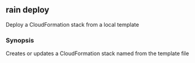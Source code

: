 ## rain deploy

Deploy a CloudFormation stack from a local template

### Synopsis

Creates or updates a CloudFormation stack named <stack> from the template file <template>.
If you don't specify a stack name, rain will use the template filename minus its extension.

If a template needs to be packaged before it can be deployed, rain will package the template first.
Rain will attempt to create an S3 bucket to store artifacts that it packages and deploys.
The bucket's name will be of the format rain-artifacts-<AWS account id>-<AWS region>.

The config flag can be used to programmatically set tags and parameters.
The format is similar to the "Template configuration file" for AWS CodePipeline just without the
'StackPolicy' key. The file can be in YAML or JSON format.

JSON:
  {
    "Parameters" : {
      "NameOfTemplateParameter" : "ValueOfParameter",
      ...
    },
    "Tags" : {
      "TagKey" : "TagValue",
      ...
    }
  }

YAML:
  Parameters:
    NameOfTemplateParameter: ValueOfParameter
    ...
  Tags:
    TagKey: TagValue
    ...


```
rain deploy <template> [stack]
```

### Options

```
  -c, --config string            YAML or JSON file to set tags and parameters
  -d, --detach                   once deployment has started, don't wait around for it to finish
  -h, --help                     help for deploy
      --ignore-unknown-params    Ignore unknown parameters
  -k, --keep                     keep deployed resources after a failure by disabling rollbacks
      --params strings           set parameter values; use the format key1=value1,key2=value2
  -p, --profile string           AWS profile name; read from the AWS CLI configuration file
  -r, --region string            AWS region to use
      --role-arn string          ARN of an IAM role that CloudFormation should assume to deploy the stack
      --s3-bucket string         Name of the S3 bucket that is used to upload assets
      --s3-prefix string         Prefix to add to objects uploaded to S3 bucket
      --tags strings             add tags to the stack; use the format key1=value1,key2=value2
  -t, --termination-protection   enable termination protection on the stack
  -y, --yes                      don't ask questions; just deploy
```

### Options inherited from parent commands

```
      --debug       Output debugging information
      --no-colour   Disable colour output
```

### SEE ALSO

* [rain](index.md)	 - 

###### Auto generated by spf13/cobra on 20-Feb-2024
